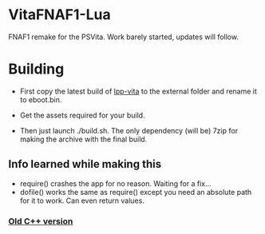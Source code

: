 # VitaFNAF1-Lua
FNAF1 remake for the PSVita. Work barely started, updates will follow.

# Building
- First copy the latest build of [lpp-vita](https://github.com/Rinnegatamante/lpp-vita) to the external folder and rename it to eboot.bin.

- Get the assets required for your build.

- Then just launch ./build.sh. The only dependency (will be) 7zip for making the archive with the final build.

## Info learned while making this
- require() crashes the app for no reason. Waiting for a fix...
- dofile() works the same as require() except you need an absolute path for it to work. Can even return values.

### [Old C++ version](https://github.com/ghostnear/VitaFNAF1)
